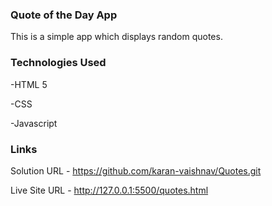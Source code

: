 ### Quote of the Day App

This is a simple app which displays random quotes.

### Technologies Used
-HTML 5

-CSS

-Javascript

### Links
Solution URL - https://github.com/karan-vaishnav/Quotes.git

Live Site URL - http://127.0.0.1:5500/quotes.html
